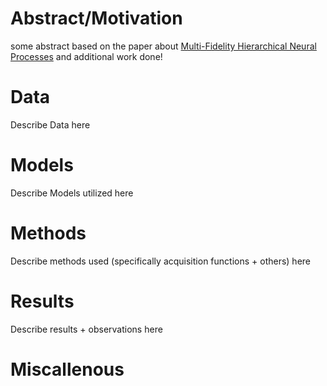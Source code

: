 <!---
![Image](images/IMAGE_TO_BE_INSERTED.png)
<p align="center"><em>IMAGE TITLE</em></p>
-->

# Abstract/Motivation
 some abstract based on the paper about [Multi-Fidelity Hierarchical Neural Processes](https://arxiv.org/pdf/2206.04872.pdf) and additional work done!


# Data
Describe Data here

# Models
Describe Models utilized here

# Methods
Describe methods used (specifically acquisition functions + others) here

# Results
Describe results + observations here

# Miscallenous
